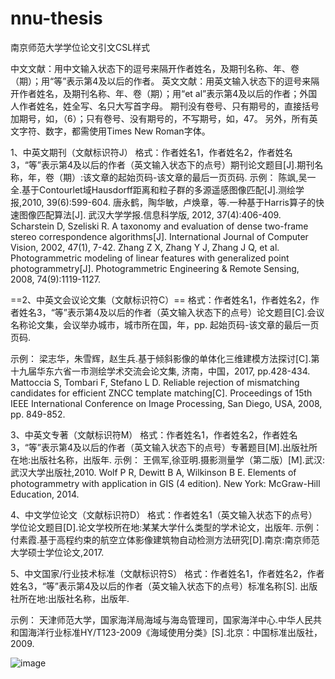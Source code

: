 # nnu-thesis
南京师范大学学位论文引文CSL样式

中文文献：用中文输入状态下的逗号来隔开作者姓名，及期刊名称、年、卷（期）；用“等”表示第4及以后的作者。
英文文献：用英文输入状态下的逗号来隔开作者姓名，及期刊名称、年、卷（期）；用“et al”表示第4及以后的作者；外国人作者姓名，姓全写、名只大写首字母。
期刊没有卷号、只有期号的，直接括号加期号，如，（6）；只有卷号、没有期号的，不写期号，如，47。
另外，所有英文字符、数字，都需使用Times New Roman字体。

1、中英文期刊（文献标识符J）
格式：作者姓名1，作者姓名2，作者姓名3，“等”表示第4及以后的作者（英文输入状态下的点号）期刊论文题目[J].期刊名称，年，卷（期）:该文章的起始页码-该文章的最后一页页码.
示例：
陈飒,吴一全.基于Contourlet域Hausdorff距离和粒子群的多源遥感图像匹配[J].测绘学报,2010, 39(6):599-604.
唐永鹤，陶华敏，卢焕章，等.一种基于Harris算子的快速图像匹配算法[J]. 武汉大学学报.信息科学版, 2012, 37(4):406-409.
Scharstein D, Szeliski R. A taxonomy and evaluation of dense two-frame stereo correspondence algorithms[J]. International Journal of Computer Vision, 2002, 47(1), 7-42.
Zhang Z X, Zhang Y J, Zhang J Q, et al. Photogrammetric modeling of linear features with generalized point photogrammetry[J]. Photogrammetric Engineering & Remote Sensing, 2008, 74(9):1119-1127.

==2、中英文会议论文集（文献标识符C）==
格式：作者姓名1，作者姓名2，作者姓名3，“等”表示第4及以后的作者（英文输入状态下的点号）论文题目[C].会议名称论文集，会议举办城市，城市所在国，年，pp. 起始页码-该文章的最后一页页码.

示例：
梁志华，朱雪辉，赵生兵.基于倾斜影像的单体化三维建模方法探讨[C].第十九届华东六省一市测绘学术交流会论文集, 济南，中国，2017, pp.428-434.
Mattoccia S, Tombari F, Stefano L D. Reliable rejection of mismatching candidates for efficient ZNCC template matching[C]. Proceedings of 15th IEEE International Conference on Image Processing, San Diego, USA, 2008, pp. 849-852.

3、中英文专著（文献标识符M）
格式：作者姓名1，作者姓名2，作者姓名3，“等”表示第4及以后的作者（英文输入状态下的点号）专著题目[M].出版社所在地:出版社名称，出版年.
示例：
王佩军,徐亚明.摄影测量学（第二版）[M].武汉:武汉大学出版社,2010.
Wolf P R, Dewitt B A, Wilkinson B E. Elements of photogrammetry with application in GIS (4 edition). New York: McGraw-Hill Education, 2014.

4、中文学位论文（文献标识符D）
格式：作者姓名1（英文输入状态下的点号）学位论文题目[D].论文学校所在地:某某大学什么类型的学术论文，出版年.
示例：
付素霞.基于高程约束的航空立体影像建筑物自动检测方法研究[D].南京:南京师范大学硕士学位论文,2017.

5、中文国家/行业技术标准（文献标识符S）
格式：作者姓名1，作者姓名2，作者姓名3，“等”表示第4及以后的作者（英文输入状态下的点号）标准名称[S]. 出版社所在地:出版社名称，出版年.

示例：
天津师范大学，国家海洋局海域与海岛管理司，国家海洋中心.中华人民共和国海洋行业标准HY/T123-2009《海域使用分类》[S].北京：中国标准出版社，2009.

![image](https://user-images.githubusercontent.com/50479285/157236476-49a26efc-4bb3-4e15-8f99-49913c9fd504.png)
